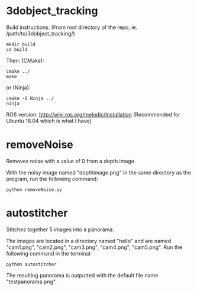 # 3dobject_tracking

Build instructions:
(From root directory of the repo, ie. /path/to/3dobject_tracking/)

```
mkdir build
cd build
```
Then:
(CMake):
```
cmake ../
make
```

or
(Ninja):
```
cmake -G Ninja ../
ninja
```

ROS version: http://wiki.ros.org/melodic/Installation (Recommended for Ubuntu 18.04 which is what I have)

# removeNoise
Removes noise with a value of 0 from a depth image.

With the noisy image named "depthimage.png" in the same directory as the program, run the following command:
```
python removeNoise.py
```

# autostitcher
Stitches together 5 images into a panorama.

The images are located in a directory named "hello" and are named "cam1.png", "cam2.png", "cam3.png", "cam4.png", "cam5.png". Run the following command in the terminal:
```
python autostitcher
```
The resulting panorama is outputted with the default file name "testpanorama.png".
